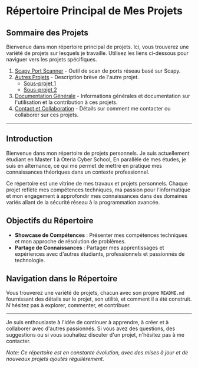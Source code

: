 # Répertoire Principal de Mes Projets

## Sommaire des Projets
Bienvenue dans mon répertoire principal de projets. Ici, vous trouverez une variété de projets sur lesquels je travaille. Utilisez les liens ci-dessous pour naviguer vers les projets spécifiques.

1. [Scapy Port Scanner](/Scapy/) - Outil de scan de ports réseau basé sur Scapy.
2. [Autres Projets](#) - Description brève de l'autre projet.
   - [Sous-projet 1](#)
   - [Sous-projet 2](#)
3. [Documentation Générale](#) - Informations générales et documentation sur l'utilisation et la contribution à ces projets.
4. [Contact et Collaboration](#) - Détails sur comment me contacter ou collaborer sur ces projets.

---

## Introduction
Bienvenue dans mon répertoire de projets personnels. Je suis actuellement étudiant en Master 1 à Oteria Cyber School, En parallèle de mes études, je suis en alternance, ce qui me permet de mettre en pratique mes connaissances théoriques dans un contexte professionnel.

Ce répertoire est une vitrine de mes travaux et projets personnels. Chaque projet reflète mes compétences techniques, ma passion pour l'informatique et mon engagement à approfondir mes connaissances dans des domaines variés allant de la sécurité réseau à la programmation avancée.

## Objectifs du Répertoire
- **Showcase de Compétences** : Présenter mes compétences techniques et mon approche de résolution de problèmes.
- **Partage de Connaissances** : Partager mes apprentissages et expériences avec d'autres étudiants, professionnels et passionnés de technologie.

## Navigation dans le Répertoire
Vous trouverez une variété de projets, chacun avec son propre `README.md` fournissant des détails sur le projet, son utilité, et comment il a été construit. N'hésitez pas à explorer, commenter, et contribuer.

---

Je suis enthousiaste à l'idée de continuer à apprendre, à créer et à collaborer avec d'autres passionnés. Si vous avez des questions, des suggestions ou si vous souhaitez discuter d'un projet, n'hésitez pas à me contacter.

*Note: Ce répertoire est en constante évolution, avec des mises à jour et de nouveaux projets ajoutés régulièrement.*



